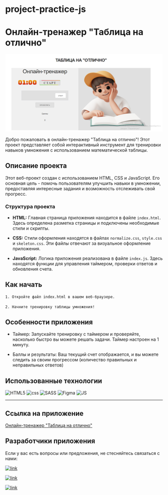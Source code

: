 # project-practice-js
# Онлайн-тренажер "Таблица на отлично"

![Screen](/assets/images/screen.png)

Добро пожаловать в онлайн-тренажер "Таблица на отлично"! Этот проект представляет собой интерактивный инструмент для тренировки навыков умножения с использованием математической таблицы.

## Описание проекта

Этот веб-проект создан с использованием HTML, CSS и JavaScript. Его основная цель - помочь пользователям улучшить навыки в умножении, предоставляя интересные задания и возможность отслеживать свой прогресс.

### Структура проекта

- **HTML:** Главная страница приложения находится в файле `index.html`. Здесь определена разметка страницы и подключены необходимые стили и скрипты.

- **CSS:** Стили оформления находятся в файлах `normalize.css`, `style.css` и `skeleton.css`. Эти файлы отвечают за визуальное оформление приложения.

- **JavaScript:** Логика приложения реализована в файле `index.js`. Здесь находятся функции для управления таймером, проверки ответов и обновления счета.

## Как начать

    1. Откройте файл index.html в вашем веб-браузере.

    2. Начните тренировку таблицы умножения!

## Особенности приложения
* Таймер: Запускайте тренировку с таймером и проверяйте, насколько быстро вы можете решать задачи. Таймер настроен на 1 минуту.


* Баллы и результаты: Ваш текущий счет отображается, и вы можете следить за своим прогрессом (количество правильных и неправильных ответов)


## Использованные технологии

![HTML5](https://img.shields.io/badge/html5-%23E34F26.svg?style=for-the-badge&logo=html5&logoColor=white) 
![css](https://img.shields.io/badge/CSS3-1572B6?style=for-the-badge&logo=css3&logoColor=white) 
 ![SASS](https://img.shields.io/badge/SASS-hotpink.svg?style=for-the-badge&logo=SASS&logoColor=white)
 ![Figma](https://img.shields.io/badge/figma-%23F24E1E.svg?style=for-the-badge&logo=figma&logoColor=white) 
 ![JS](https://img.shields.io/badge/js-%23H54Y4E.svg?style=for-the-badge&logo=js&logoColor=white)

---
## Ссылка на приложение 
[Онлайн-тренажер "Таблица на отлично"](https://github.com/SerovaKaterina/project-practice-js)

## Разработчики приложения
Если у вас есть вопросы или предложения, не стесняйтесь связаться с нами: 

[![link](https://img.shields.io/badge/-Катерина-pink?style=for-the-badge&logo=github&logoColor=white)](https://github.com/SerovaKaterina)

[![link](https://img.shields.io/badge/-Орынбике-lightblue?style=for-the-badge&logo=github&logoColor=white)](https://github.com/Orynbike)

 [![link](https://img.shields.io/badge/-Ирина-yellow?style=for-the-badge&logo=github&logoColor=white)](https://github.com/lrina7)

